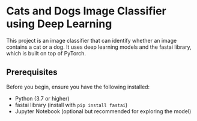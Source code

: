 
# Cats and Dogs Image Classifier using Deep Learning  

This project is an image classifier that can identify whether an image contains a cat or a dog. It uses deep learning models and the fastai library, which is built on top of PyTorch.

## Prerequisites

Before you begin, ensure you have the following installed:

- Python (3.7 or higher)
- fastai library (install with `pip install fastai`)
- Jupyter Notebook (optional but recommended for exploring the model)

